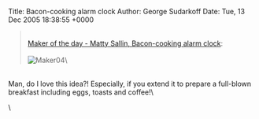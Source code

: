 Title: Bacon-cooking alarm clock
Author: George Sudarkoff
Date: Tue, 13 Dec 2005 18:38:55 +0000

> \
> [Maker of the day - Matty Sallin, Bacon-cooking alarm
> clock](http://www.makezine.com/blog/archive/2005/12/maker_of_the_day_matty_sallin.html?CMP=OTC-0D6B48984890):\
> \
> ![Maker04](http://www.makezine.com/blog/archive/maker05.jpg)\

\
Man, do I love this idea?! Especially, if you extend it to prepare a
full-blown breakfast including eggs, toasts and coffee!\

\


